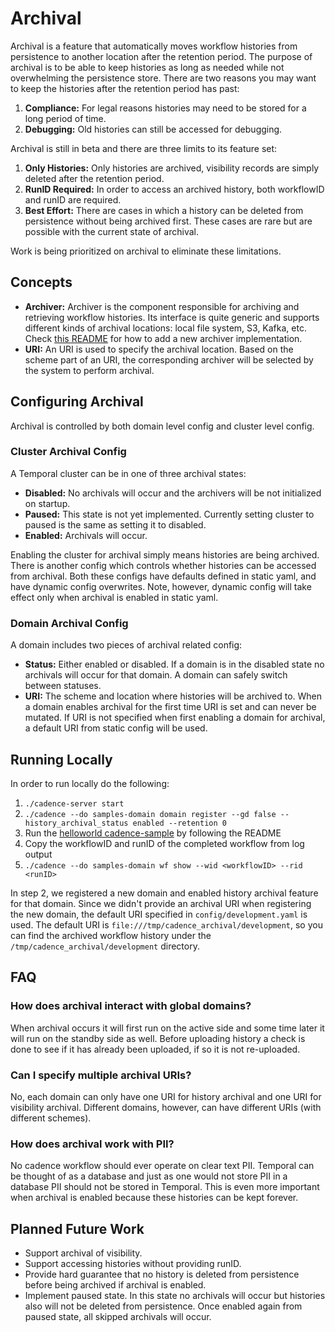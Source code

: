 # Archival

Archival is a feature that automatically moves workflow histories from persistence to another location after the retention period. The purpose of archival is to be able to keep histories as long as needed while not overwhelming the persistence store. There are two reasons you may want to keep the histories after the retention period has past:
1. **Compliance:** For legal reasons histories may need to be stored for a long period of time.
2. **Debugging:** Old histories can still be accessed for debugging.

Archival is still in beta and there are three limits to its feature set:
1. **Only Histories:** Only histories are archived, visibility records are simply deleted after the retention period.
2. **RunID Required:** In order to access an archived history, both workflowID and runID are required.
3. **Best Effort:** There are cases in which a history can be deleted from persistence without being archived first. These cases are rare but are possible with the current state of archival.

Work is being prioritized on archival to eliminate these limitations.

## Concepts

- **Archiver:** Archiver is the component responsible for archiving and retrieving workflow histories.  Its interface is quite generic and supports different kinds of archival locations: local file system, S3, Kafka, etc. Check [this README](https://github.com/temporalio/temporal/blob/master/common/archiver/README.md) for how to add a new archiver implementation.
- **URI:** An URI is used to specify the archival location. Based on the scheme part of an URI, the corresponding archiver will be selected by the system to perform archival.

## Configuring Archival

Archival is controlled by both domain level config and cluster level config. 

### Cluster Archival Config

A Temporal cluster can be in one of three archival states:
  * **Disabled:** No archivals will occur and the archivers will be not initialized on startup.
  * **Paused:** This state is not yet implemented. Currently setting cluster to paused is the same as setting it to disabled.
  * **Enabled:** Archivals will occur.

Enabling the cluster for archival simply means histories are being archived. There is another config which controls whether histories can be accessed from archival. Both these configs have defaults defined in static yaml, and have dynamic config overwrites. Note, however, dynamic config will take effect only when archival is enabled in static yaml.

### Domain Archival Config

A domain includes two pieces of archival related config: 
  * **Status:** Either enabled or disabled. If a domain is in the disabled state no archivals will occur for that domain. 
  A domain can safely switch between statuses.
  * **URI:** The scheme and location where histories will be archived to. When a domain enables archival for the first time URI is set and can never be mutated. If URI is not specified when first enabling a domain for archival, a default URI from static config will be used.

## Running Locally

In order to run locally do the following:
1. `./cadence-server start`
2. `./cadence --do samples-domain domain register --gd false --history_archival_status enabled --retention 0`
3. Run the [helloworld cadence-sample](https://github.com/uber-common/cadence-samples) by following the README
4. Copy the workflowID and runID of the completed workflow from log output
5. `./cadence --do samples-domain wf show --wid <workflowID> --rid <runID>`

In step 2, we registered a new domain and enabled history archival feature for that domain. Since we didn't provide an archival URI when registering the new domain, the default URI specified in `config/development.yaml` is used. The default URI is `file:///tmp/cadence_archival/development`, so you can find the archived workflow history under the `/tmp/cadence_archival/development` directory. 

## FAQ

### How does archival interact with global domains?
When archival occurs it will first run on the active side and some time later it will run on the standby side as well. 
Before uploading history a check is done to see if it has already been uploaded, if so it is not re-uploaded.

### Can I specify multiple archival URIs?
No, each domain can only have one URI for history archival and one URI for visibility archival. Different domains, however, can have different URIs (with different schemes).

### How does archival work with PII?
No cadence workflow should ever operate on clear text PII. Temporal can be thought
of as a database and just as one would not store PII in a database PII should not be
stored in Temporal. This is even more important when archival is enabled because
these histories can be kept forever. 

## Planned Future Work
* Support archival of visibility.
* Support accessing histories without providing runID.
* Provide hard guarantee that no history is deleted from persistence before being archived if archival is enabled.
* Implement paused state. In this state no archivals will occur but histories also will not be deleted from persistence.
Once enabled again from paused state, all skipped archivals will occur. 
